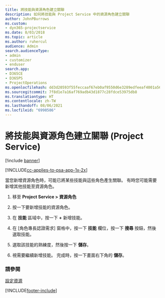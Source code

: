 ```yaml
---
title: 將技能與資源角色建立關聯
description: 如何將技能與 Project Service 中的資源角色建立關聯
author: JohnPBurrows
ms.custom:
- dyn365-projectservice
ms.date: 8/03/2018
ms.topic: article
ms.author: ruhercul
audience: Admin
search.audienceType:
- admin
- customizer
- enduser
search.app:
- D365CE
- D365PS
- ProjectOperations
ms.openlocfilehash: dd3d20593f55feccaaf67eb0af9550d6e3289edfeeaf4001a56fd39dbb1e3c07
ms.sourcegitcommit: 7f8d1e7a16af769adb43d1877c28fdce53975db8
ms.translationtype: HT
ms.contentlocale: zh-TW
ms.lasthandoff: 08/06/2021
ms.locfileid: "6998586"
---
```

# <a name="associate-skills-with-resource-roles-project-service"></a>將技能與資源角色建立關聯 (Project Service)

[!include [banner](../includes/psa-now-project-operations.md)]

[!INCLUDE[cc-applies-to-psa-app-1x-2x](../includes/cc-applies-to-psa-app-1x-2x.md)]

當您新增資源角色時，可能已將某些技能與這些角色產生關聯。 有時您可能需要新增其他技能至資源角色。  
  
1.  移至 **Project Service > 資源角色**  
  
2.  按一下要新增技能的資源角色。  
  
3.  在 **技能** 區域中，按一下 **+** 新增技能。  
  
4.  在 [角色專長認證需求] 窗格中，按一下 **技能** 欄位，按一下 **搜尋** 按鈕，然後選取技能。  
  
5.  選取該技能的熟練度，然後按一下 **儲存**。  
  
6.  視需要繼續新增技能。 完成時，按一下畫面右下角的 **儲存**。  
  
### <a name="see-also"></a>請參閱  
 [設定資源](../psa/set-up-resources.md)


[!INCLUDE[footer-include](../includes/footer-banner.md)]